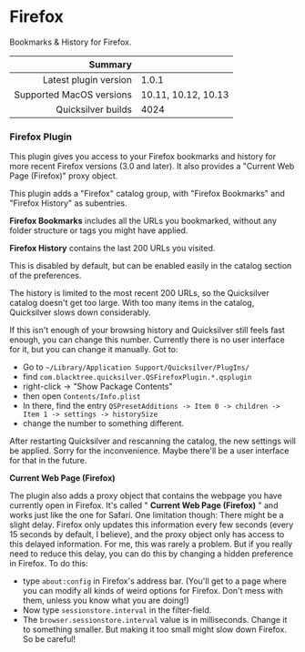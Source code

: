 # Firefox

Bookmarks & History for Firefox.

 Summary                  | &nbsp; 
-------------------------:|:--------------------
 Latest plugin version    | 1.0.1
 Supported MacOS versions | 10.11, 10.12, 10.13
 Quicksilver builds       | 4024


### Firefox Plugin

This plugin gives you access to your Firefox bookmarks and history for more
recent Firefox versions (3.0 and later). It also provides a "Current Web Page
(Firefox)" proxy object.

This plugin adds a "Firefox" catalog group, with "Firefox Bookmarks" and
"Firefox History" as subentries.

**Firefox Bookmarks** includes all the URLs you bookmarked, without any folder
structure or tags you might have applied.

**Firefox History** contains the last 200 URLs you visited.

This is disabled by default, but can be enabled easily in the catalog section
of the preferences.

The history is limited to the most recent 200 URLs, so the Quicksilver catalog
doesn't get too large. With too many items in the catalog, Quicksilver slows
down considerably.

If this isn't enough of your browsing history and Quicksilver still feels fast
enough, you can change this number. Currently there is no user interface for
it, but you can change it manually. Got to:

  * Go to `~/Library/Application Support/Quicksilver/PlugIns/`
  * find `com.blacktree.quicksilver.QSFirefoxPlugin.*.qsplugin`
  * right-click -> "Show Package Contents"
  * then open `Contents/Info.plist`
  * In there, find the entry `QSPresetAdditions -> Item 0 -> children -> Item 1 -> settings -> historySize`
  * change the number to something different.

After restarting Quicksilver and rescanning the catalog, the new settings will
be applied. Sorry for the inconvenience. Maybe there'll be a user interface
for that in the future.

**Current Web Page (Firefox)**

The plugin also adds a proxy object that contains the webpage you have
currently open in Firefox. It's called " **Current Web Page (Firefox)** " and
works just like the one for Safari. One limitation though: There might be a
slight delay. Firefox only updates this information every few seconds (every
15 seconds by default, I believe), and the proxy object only has access to
this delayed information. For me, this was rarely a problem. But if you really
need to reduce this delay, you can do this by changing a hidden preference in
Firefox. To do this:

  * type `about:config` in Firefox's address bar. (You'll get to a page where you can modify all kinds of weird options for Firefox. Don't mess with them, unless you know what you are doing!)
  * Now type `sessionstore.interval` in the filter-field.
  * The `browser.sessionstore.interval` value is in milliseconds. Change it to something smaller. But making it too small might slow down Firefox. So be careful!